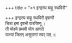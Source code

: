 +++
title = "०१ इन्द्रस्य बाहू स्थविरौ"

+++
इन्द्रस्य बाहू स्थविरौ वृषाणौ  
चित्रा इमा वृषभौ पारयिष्णू ।  
तौ योक्ष्ये प्रथमौ योग आगते  
याभ्यां जितम् असुराणां स्वर् यत् ॥